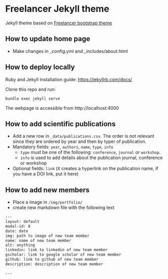 Freelancer Jekyll theme  
=========================

Jekyll theme based on [Freelancer bootstrap theme ](http://startbootstrap.com/template-overviews/freelancer/)

## How to update home page
- Make changes in _config.yml and _includes/about.html

## How to deploy locally

Ruby and Jekyll Installation guide: https://jekyllrb.com/docs/

Clone this repo and run:

```shell
bundle exec jekyll serve
```

The webpage is accessible from http://localhost:4000

## How to add scientific publications

- Add a new row in `_data/publications.csv`. The order is not relevant since they are ordered by year and then by typer of publication.
- Mandatory fields: `year`, `authors`, `name`, `type`, `info` 
  - `type` must be one of the following: `conference`, `journal` or `workshop`.
  - `info` is used to add details about the publication journal, conference or workshop
- Optional fields: `link` (it creates a hyperlink on the publication name, if you have a DOI link, put it here)

## How to add new members
 - Place a image in `/img/portfolio/`
 - create new markdown file with the following text
```txt
---
layout: default
modal-id: 8
date: date 
img: path to image of new team member
name: name of new team member
alt: anything 
linkedin: link to linkedin of new team member
gscholar: link to google scholar of new team member
github: link to github of new team member
description: description of new team member

---
```

